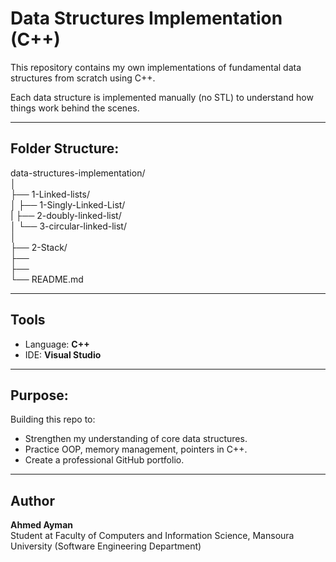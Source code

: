 # Data Structures Implementation (C++)

This repository contains my own implementations of fundamental data structures from scratch using C++.

Each data structure is implemented manually (no STL) to understand how things work behind the scenes.

---

## Folder Structure:

data-structures-implementation/ <br>
│<br>
├── 1-Linked-lists/<br>
│   ├── 1-Singly-Linked-List/<br>
|   ├── 2-doubly-linked-list/<br>
│   └── 3-circular-linked-list/<br>
│<br>
├── 2-Stack/<br>
├──<br>
├──<br>
└── README.md<br>


---

## Tools
- Language: **C++**
- IDE: **Visual Studio**

---

## Purpose:
Building this repo to:
- Strengthen my understanding of core data structures.
- Practice OOP, memory management, pointers in C++.
- Create a professional GitHub portfolio.

---

## Author
**Ahmed Ayman** <br>
Student at Faculty of Computers and Information Science, Mansoura University (Software Engineering Department)
